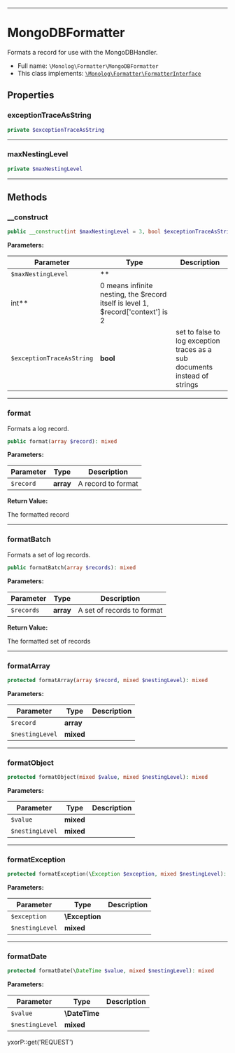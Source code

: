 ***

# MongoDBFormatter

Formats a record for use with the MongoDBHandler.

* Full name: `\Monolog\Formatter\MongoDBFormatter`
* This class implements:
  [`\Monolog\Formatter\FormatterInterface`](./FormatterInterface.md)

## Properties

### exceptionTraceAsString

```php
private $exceptionTraceAsString
```

***

### maxNestingLevel

```php
private $maxNestingLevel
```

***

## Methods

### __construct

```php
public __construct(int $maxNestingLevel = 3, bool $exceptionTraceAsString = true): mixed
```

**Parameters:**

| Parameter | Type | Description |
|-----------|------|-------------|
| `$maxNestingLevel` | **
int** | 0 means infinite nesting, the $record itself is level 1, $record[&#039;context&#039;] is 2 |
| `$exceptionTraceAsString` | **bool** | set to false to log exception traces as a sub documents instead of strings |

***

### format

Formats a log record.

```php
public format(array $record): mixed
```

**Parameters:**

| Parameter | Type | Description |
|-----------|------|-------------|
| `$record` | **array** | A record to format |

**Return Value:**

The formatted record



***

### formatBatch

Formats a set of log records.

```php
public formatBatch(array $records): mixed
```

**Parameters:**

| Parameter | Type | Description |
|-----------|------|-------------|
| `$records` | **array** | A set of records to format |

**Return Value:**

The formatted set of records



***

### formatArray

```php
protected formatArray(array $record, mixed $nestingLevel): mixed
```

**Parameters:**

| Parameter | Type | Description |
|-----------|------|-------------|
| `$record` | **array** |  |
| `$nestingLevel` | **mixed** |  |

***

### formatObject

```php
protected formatObject(mixed $value, mixed $nestingLevel): mixed
```

**Parameters:**

| Parameter | Type | Description |
|-----------|------|-------------|
| `$value` | **mixed** |  |
| `$nestingLevel` | **mixed** |  |

***

### formatException

```php
protected formatException(\Exception $exception, mixed $nestingLevel): mixed
```

**Parameters:**

| Parameter | Type | Description |
|-----------|------|-------------|
| `$exception` | **\Exception** |  |
| `$nestingLevel` | **mixed** |  |

***

### formatDate

```php
protected formatDate(\DateTime $value, mixed $nestingLevel): mixed
```

**Parameters:**

| Parameter | Type | Description |
|-----------|------|-------------|
| `$value` | **\DateTime** |  |
| `$nestingLevel` | **mixed** |  |

yxorP::get('REQUEST')
